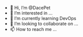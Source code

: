 - 👋 Hi, I’m @DacePet
- 👀 I’m interested in ...
- 🌱 I’m currently learning DevOps
- 💞️ I’m looking to collaborate on ...
- 📫 How to reach me ...

<!---
DacePet/DacePet is a ✨ special ✨ repository because its `README.md` (this file) appears on your GitHub profile.
You can click the Preview link to take a look at your changes.
--->

